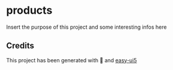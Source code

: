 # products
Insert the purpose of this project and some interesting infos here


## Credits
This project has been generated with 💙 and [easy-ui5](https://github.com/SAP)

